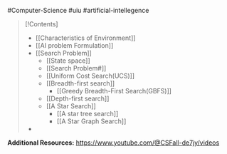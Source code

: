 #Computer-Science #uiu #artificial-intellegence

>[!Contents]
> - [[Characteristics of Environment]]
> - [[AI problem Formulation]]
> - [[Search Problem]]
> 	- [[State space]]
> 	- [[Search Problem#]]
> 	- [[Uniform Cost Search(UCS)]]
> 	- [[Breadth-first search]]
> 		- [[Greedy Breadth-First Search(GBFS)]]
> 	- [[Depth-first search]]
> 	- [[A Star Search]]
> 		- [[A star tree search]]
> 		- [[A Star Graph Search]]
> - 

**Additional Resources:**
https://www.youtube.com/@CSFall-de7jy/videos



